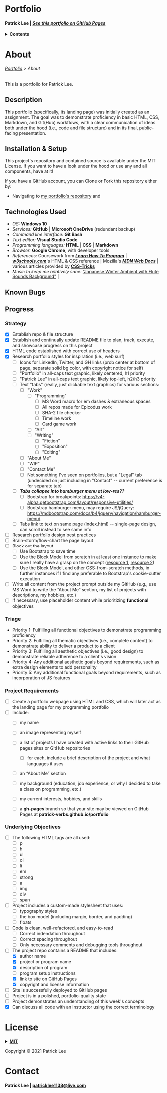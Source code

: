 # <a name="Portfolio"></a>Portfolio
#### Patrick Lee | _[See this portfolio on GitHub Pages](https://patrick-verbs.github.io/portfolio)_
<details><summary><strong>Contents</strong></summary>
<ul>
  <li><a href="#About">About</a></li>
  <ul>
    <li><a href="#Description">Description</a></li>
    <li><a href="#Install">Installation & Setup</a></li>
    <li><a href="Technologies">Technologies Used</a></li>
    <li><a href="#Bugs">Known Bugs</a></li>
    <li><a href="#History">Progress</a></li>
    <ul>
      <li><a href="#Strategy">Strategy</a></li>
      <li><a href="#Triage">Triage</a></li>
      <li><a href="#Project">Project Requirements</a></li>
      <li><a href="#Objectives">Underlying Objectives</a></li>
    </ul>
  </ul>
  <li><a href="#License">License</a></li>
  <li><a href="#Contact">Contact</a></li>
</ul>
</details>

# <a name="About"></a>About
###### _[Portfolio](https://github.com/patrick-verbs/portfolio) > About_
This is a portfolio for Patrick Lee.

## <a name="Description"></a>Description
This portfolio (specifically, its landing page) was initially created as an assignment. The goal was to demonstrate proficiency in basic HTML, CSS, Markdown, and Git(Hub) workflows, with a clear communication of ideas both under the hood (i.e., code and file structure) and in its final, public-facing presentation.

## <a name="Install"></a>Installation & Setup
This project's repository and contained source is available under the MIT License. If you want to have a look under the hood or use any and all components, have at it!

If you have a GitHub account, you can Clone or Fork this repository either by:
- Navigating to [my portfolio's repository](https://github.com/patrick-verbs/portfolio) and 

## <a name="Technologies"></a>Technologies Used
- _OS:_ __Windows 10__
- _Services:_ __GitHub__ | __Microsoft OneDrive__ (redundant backup)
- _Command line interface:_ __Git Bash__
- _Text editor:_ __Visual Studio Code__
- _Programming languages:_ __HTML__ | __CSS__ | __Markdown__
- _Browser:_ __Google Chrome__, with developer tools
- _References:_ Coursework from ___[Learn How To Program](https://www.learnhowtoprogram.com/)___ | ___[w3schools.com](https://www.w3schools.com/)___'s HTML & CSS reference | Mozilla's ___[MDN Web Docs](https://developer.mozilla.org/en-US/)___ | various articles provided by __[CSS-Tricks](https://css-tricks.com/)__
- _Music to keep me relatively sane:_ ["Japanese Winter Ambient with Flute Sounds Background"](https://www.youtube.com/watch?v=1npZVIPwi1w) | 

## <a name="Bugs"></a>Known Bugs

## <a name="History"></a>Progress
### <a name="Strategy"></a>Strategy
- [x] Establish repo & file structure
- [x] Establish and continually update README file to plan, track, execute, and showcase progress on this project
- [x] HTML code established with correct use of headers
- [x] Research portfolio styles for inspiration (i.e., web surf)
  - [ ] Icons for LinkedIn, Twitter, and GH links (prob center at bottom of page, separate solid bg color, with copyright notice for self)
  - [ ] "Portfolio" in all-caps text graphic, likely centered, h1 priority
  - [ ] "Patrick Lee" in all-caps text graphic, likely top-left, h2/h3 priority
  - [ ] Text "tabs" (really, just clickable text graphics) for various sections:
    - [ ] "Work"
      - [ ] "Programming"
        - [ ] MS Word macro for em dashes & extraneous spaces
        - [ ] All repos made for Epicodus work
        - [ ] SHA-2 file checker
        - [ ] Timeline work
        - [ ] Card game work
      - [ ] "Art"
      - [ ] "Writing"
        - [ ] "Fiction"
        - [ ] "Exposition"
        - [ ] "Editing"
    - [ ] "About Me"
    - [ ] "WIP"
    - [ ] "Contact Me"
    - [ ] Not something I've seen on portfolios, but a "Legal" tab (undecided on just including in "Contact" -- current preference is for separate tab)
  - [ ] ___Tabs collapse into hamburger menu at low-res??___
    - [ ] Bootstrap for breakpoints: https://v4-alpha.getbootstrap.com/layout/responsive-utilities/
    - [ ] Bootstrap hamburger menu, may require JS/jQuery: https://mdbootstrap.com/docs/b4/jquery/navigation/hamburger-menu/
  - [ ] Tabs link to text on same page (index.html) -- single-page design, can scroll instead to see same info
- [ ] Research portfolio design best practices
- [ ] Brain-storm/flow-chart the page layout
- [ ] Block out the layout
  - [ ] Use Bootstrap to save time
  - [ ] Use the Block Model from scratch in at least one instance to make sure I really have a grasp on the concept ([resource 1](https://www.w3schools.com/css/css_boxmodel.asp), [resource 2](https://css-tricks.com/box-sizing/))
  - [ ] Use the Block Model, and other CSS-from-scratch methods, in further instances if I find any preferable to Bootstrap's cookie-cutter execution
- [ ] Write all content from the project prompt outside my GitHub (e.g., use MS Word to write the “About Me” section, my list of projects with descriptions, my hobbies, etc.)
- [ ] If necessary, use placeholder content while prioritizing __functional__ objectives

### <a name="Triage"></a>Triage
  - Priority 1: Fulfilling all functional objectives to demonstrate programming proficiency
  - Priority 2: Fulfilling all thematic objectives (i.e., complete content) to demonstrate ability to deliver a product to a client
  - Priority 3: Fulfilling all aesthetic objectives (i.e., good design) to demonstrate reliable adherence to a client's vision
  - Priority 4: Any additional aesthetic goals beyond requirements, such as extra design elements to add personality
  - Priority 5: Any additional functional goals beyond requirements, such as incorporation of JS features

### <a name="Project"></a>Project Requirements
- [ ] Create a portfolio webpage using HTML and CSS, which will later act as the landing page for my programming portfolio
- [ ] Include:
  - [ ] my name
  - [ ] an image representing myself
  - [ ] a list of projects I have created with active links to their GitHub pages sites or GitHub repositories
    - [ ] for each, include a brief description of the project and what languages it uses
  - [ ] an “About Me” section
  - [ ] my background (education, job experience, or why I decided to take a class on programming, etc.)
  - [ ] my current interests, hobbies, and skills
  - [ ] a __gh-pages__ branch so that your site may be viewed on GitHub Pages at __patrick-verbs.github.io/portfolio__


### <a name="Objectives"></a>Underlying Objectives
- [ ] The following HTML tags are all used:
  - [ ] p
  - [ ] h
  - [ ] ul
  - [ ] ol
  - [ ] li
  - [ ] em
  - [ ] strong
  - [ ] a
  - [ ] img
  - [ ] div
  - [ ] span
- [ ] Project includes a custom-made stylesheet that uses:
  - [ ] typography styles
  - [ ] the box model (including margin, border, and padding)
  - [ ] floats
- [ ] Code is clean, well-refactored, and easy-to-read
  - [ ] Correct indendation throughout
  - [ ] Correct spacing throughout
  - [ ] Only necessary comments and debugging tools throughout
- [ ] The project repo contains a README that includes:
  - [x] author name
  - [x] project or program name
  - [x] description of program
  - [ ] program setup instructions
  - [x] link to site on GitHub Pages
  - [x] copyright and license information
- [ ] Site is successfully deployed to GitHub pages
- [ ] Project is in a polished, portfolio-quality state
- [ ] Project demonstrates an understanding of this week's concepts
- [x] Can discuss all code with an instructor using the correct terminology

# <a name="License"></a>License
<details>
<summary><a href="https://opensource.org/licenses/MIT"><strong>MIT</strong></a></summary>
<pre>
MIT License

Copyright (c) 2021 Patrick Lee

Permission is hereby granted, free of charge, to any person obtaining a copy
of this software and associated documentation files (the "Software"), to deal
in the Software without restriction, including without limitation the rights
to use, copy, modify, merge, publish, distribute, sublicense, and/or sell
copies of the Software, and to permit persons to whom the Software is
furnished to do so, subject to the following conditions:

The above copyright notice and this permission notice shall be included in all
copies or substantial portions of the Software.

THE SOFTWARE IS PROVIDED "AS IS", WITHOUT WARRANTY OF ANY KIND, EXPRESS OR
IMPLIED, INCLUDING BUT NOT LIMITED TO THE WARRANTIES OF MERCHANTABILITY,
FITNESS FOR A PARTICULAR PURPOSE AND NONINFRINGEMENT. IN NO EVENT SHALL THE
AUTHORS OR COPYRIGHT HOLDERS BE LIABLE FOR ANY CLAIM, DAMAGES OR OTHER
LIABILITY, WHETHER IN AN ACTION OF CONTRACT, TORT OR OTHERWISE, ARISING FROM,
OUT OF OR IN CONNECTION WITH THE SOFTWARE OR THE USE OR OTHER DEALINGS IN THE
SOFTWARE.
</pre>
</details>

Copyright © 2021 Patrick Lee

# <a name="Contact"></a>Contact
#### Patrick Lee | patricklee1138@live.com